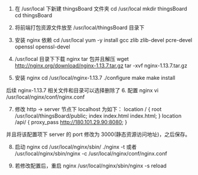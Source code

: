 
1. 在 /usr/local 下新建 thingsBoard 文件夹
cd /usr/local
mkdir thingsBoard
cd thingsBoard

2. 将前端打包资源文件放至 /usr/local/thingsBoard 目录下

3. 安装 nginx 依赖
cd /usr/local
yum -y install gcc zlib zlib-devel pcre-devel openssl openssl-devel

4. /usr/local 目录下下载 nginx tar 包并且解压
wget http://nginx.org/download/nginx-1.13.7.tar.gz
tar -xvf nginx-1.13.7.tar.gz

5. 安装 nginx
cd /usr/local/nginx-1.13.7
./configure
make
make install

后续 nginx-1.13.7 相关文件和目录可以选择删除了
6. 配置 nginx
vi /usr/local/nginx/conf/nginx.conf

7. 修改 http -> server 节点下 localhost 为如下：
location / {
    root /usr/local/thingsBoard/public;
    index index.html index.html;
}
location /api/ {
    proxy_pass http://180.101.29.90:8080;
}

并且将该配置项下 server 的 port 修改为 3000(静态资源访问地址)，之后保存。

8. 启动 nginx
cd /usr/local/nginx/sbin/
./nginx -t
或者
/usr/local/nginx/sbin/nginx -c /usr/local/nginx/conf/nginx.conf

9. 若修改配置后，重启 nginx
/usr/local/nginx/sbin/nginx -s reload